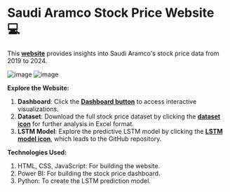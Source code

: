# Saudi Aramco Stock Price Website 💻
This [**website**](https://saudi-aramco-stock-price.netlify.app/) provides insights into Saudi Aramco's stock price data from 2019 to 2024. 

![image](https://github.com/user-attachments/assets/006649c9-6aa1-42c1-9d68-9184f0f705ec)
![image](https://github.com/user-attachments/assets/bf5f8446-ef8b-43e2-ad06-0625ea548e49)


**Explore the Website:** 
1. **Dashboard**: Click the [**Dashboard button**](https://app.powerbi.com/view?r=eyJrIjoiZDQxYjdjYzUtMTFhZS00OThhLTljYTctZmNlOGIyOGExM2FkIiwidCI6IjJjODZiYmZjLThkMDQtNDFmZi1hODNhLTk0MmYwNzVlMGY2MCIsImMiOjl9&pageName=ad92b8d2fdde18d55f7b) to access interactive visualizations.
2. **Dataset**: Download the full stock price dataset by clicking the [**dataset icon**](https://drive.google.com/file/d/10L6WbBIdFfKu2QiJEcQz7BDz9fpu5Dc-/view?usp=sharing) for further analysis in Excel format.
3. **LSTM Model**: Explore the predictive LSTM model by clicking the [**LSTM model icon**](https://github.com/Fay-Balhareth/Stock-Price-Prediction-Using-LSTM), which leads to the GitHub repository.


**Technologies Used:** 
1. HTML, CSS, JavaScript: For building the website.
2. Power BI: For building the stock price dashboard.
3. Python: To create the LSTM prediction model.
